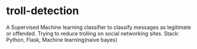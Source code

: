 # troll-detection
A Supervised Machine learning classifier to classify messages as legitimate or offended. Trying to reduce trolling on social networking sites. Stack: Python, Flask, Machine learning(naive bayes)
